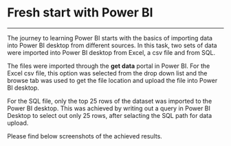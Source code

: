 # Fresh start with Power BI

---
The journey to learning Power BI starts with the basics of importing data into Power BI desktop from different sources. In this task, two sets of data were imported into Power BI desktop from Excel, a csv file and from SQL.

The files were imported through the **get data** portal in Power BI. For the Excel csv file, this option was selected from the drop down list and the browse tab was used to get the file location and upload the file into Power BI desktop.

For the SQL file, only the top 25 rows of the dataset was imported to the Power BI desktop. This was achieved by writing out a query in Power BI Desktop to select out only 25 rows, after selacting the SQL path for data upload.


Please find below screenshots of the achieved results.





